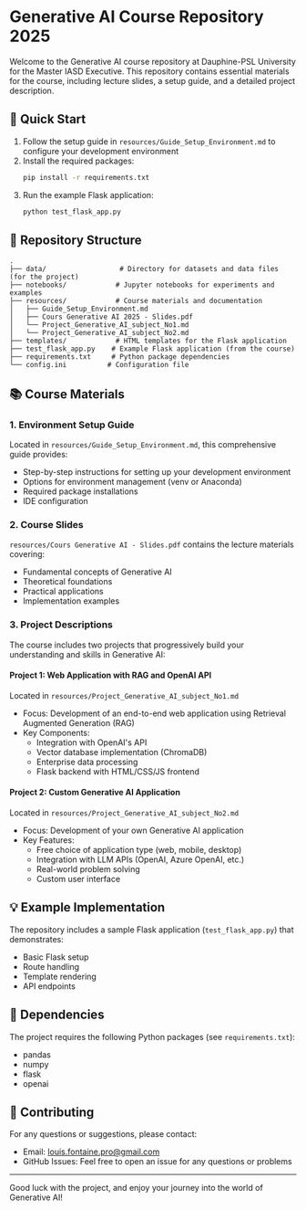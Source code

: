 # Generative AI Course Repository 2025

Welcome to the Generative AI course repository at Dauphine-PSL University for the Master IASD Executive. This repository contains essential materials for the course, including lecture slides, a setup guide, and a detailed project description.

## 🚀 Quick Start

1. Follow the setup guide in `resources/Guide_Setup_Environment.md` to configure your development environment
2. Install the required packages:
   ```bash
   pip install -r requirements.txt
   ```
3. Run the example Flask application:
   ```bash
   python test_flask_app.py
   ```

## 📁 Repository Structure

```
.
├── data/                  # Directory for datasets and data files (for the project)
├── notebooks/            # Jupyter notebooks for experiments and examples
├── resources/            # Course materials and documentation
│   ├── Guide_Setup_Environment.md
│   ├── Cours Generative AI 2025 - Slides.pdf
│   └── Project_Generative_AI_subject_No1.md
│   └── Project_Generative_AI_subject_No2.md
├── templates/            # HTML templates for the Flask application
├── test_flask_app.py    # Example Flask application (from the course)
├── requirements.txt     # Python package dependencies
└── config.ini          # Configuration file
```

## 📚 Course Materials  

### 1. Environment Setup Guide
Located in `resources/Guide_Setup_Environment.md`, this comprehensive guide provides:
- Step-by-step instructions for setting up your development environment
- Options for environment management (venv or Anaconda)
- Required package installations
- IDE configuration

### 2. Course Slides
`resources/Cours Generative AI - Slides.pdf` contains the lecture materials covering:
- Fundamental concepts of Generative AI
- Theoretical foundations
- Practical applications
- Implementation examples

### 3. Project Descriptions

The course includes two projects that progressively build your understanding and skills in Generative AI:

#### Project 1: Web Application with RAG and OpenAI API
Located in `resources/Project_Generative_AI_subject_No1.md`
- Focus: Development of an end-to-end web application using Retrieval Augmented Generation (RAG)
- Key Components:
  - Integration with OpenAI's API
  - Vector database implementation (ChromaDB)
  - Enterprise data processing
  - Flask backend with HTML/CSS/JS frontend

#### Project 2: Custom Generative AI Application
Located in `resources/Project_Generative_AI_subject_No2.md`
- Focus: Development of your own Generative AI application
- Key Features:
  - Free choice of application type (web, mobile, desktop)
  - Integration with LLM APIs (OpenAI, Azure OpenAI, etc.)
  - Real-world problem solving
  - Custom user interface

## 💡 Example Implementation

The repository includes a sample Flask application (`test_flask_app.py`) that demonstrates:
- Basic Flask setup
- Route handling
- Template rendering
- API endpoints

## 🔧 Dependencies

The project requires the following Python packages (see `requirements.txt`):
- pandas
- numpy
- flask
- openai

## 🤝 Contributing

For any questions or suggestions, please contact:
- Email: louis.fontaine.pro@gmail.com
- GitHub Issues: Feel free to open an issue for any questions or problems

---

Good luck with the project, and enjoy your journey into the world of Generative AI!
